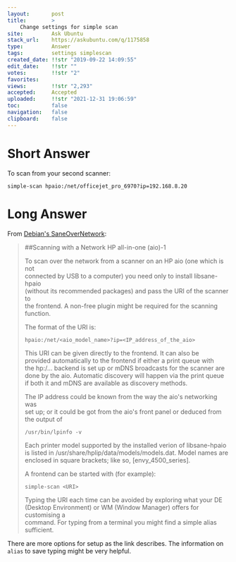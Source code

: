 ```yaml
---
layout:       post
title:        >
    Change settings for simple scan
site:         Ask Ubuntu
stack_url:    https://askubuntu.com/q/1175858
type:         Answer
tags:         settings simplescan
created_date: !!str "2019-09-22 14:09:55"
edit_date:    !!str ""
votes:        !!str "2"
favorites:    
views:        !!str "2,293"
accepted:     Accepted
uploaded:     !!str "2021-12-31 19:06:59"
toc:          false
navigation:   false
clipboard:    false
---
```


# Short Answer

To scan from your second scanner:

``` 
simple-scan hpaio:/net/officejet_pro_6970?ip=192.168.8.20

```

# Long Answer

From [Debian's SaneOverNetwork][1]:

> ##Scanning with a Network HP all-in-one (aio)-1  
>   
> To scan over the network from a scanner on an HP aio (one which is not  
> connected by USB to a computer) you need only to install libsane-hpaio  
> (without its recommended packages) and pass the URI of the scanner to  
> the frontend. A non-free plugin might be required for the scanning  
> function.  
>   
> The format of the URI is:  
>   
>     hpaio:/net/<aio_model_name>?ip=<IP_address_of_the_aio>  
>   
> This URI can be given directly to the frontend. It can also be  
> provided automatically to the frontend if either a print queue with  
> the hp:/... backend is set up or mDNS broadcasts for the scanner are  
> done by the aio. Automatic discovery will happen via the print queue  
> if both it and mDNS are available as discovery methods.  
>   
> The IP address could be known from the way the aio's networking was  
> set up; or it could be got from the aio's front panel or deduced from  
> the output of  
>   
>     /usr/bin/lpinfo -v  
>   
> Each printer model supported by the installed verion of libsane-hpaio  
> is listed in /usr/share/hplip/data/models/models.dat. Model names are  
> enclosed in square brackets; like so, [envy_4500_series].  
>   
> A frontend can be started with (for example):  
>   
>     simple-scan <URI>  
>   
> Typing the URI each time can be avoided by exploring what your DE  
> (Desktop Environment) or WM (Window Manager) offers for customising a  
> command. For typing from a terminal you might find a simple alias  
> sufficient.  

There are more options for setup as the link describes. The information on `alias` to save typing might be very helpful.

  [1]: https://wiki.debian.org/SaneOverNetwork#Scanning_with_a_Network_HP_all-in-one_.28aio.29-1
